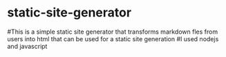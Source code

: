 # static-site-generator
#This is a simple static site generator that transforms markdown fles from users into html that can be used for a static site generation
#I used nodejs and javascript
